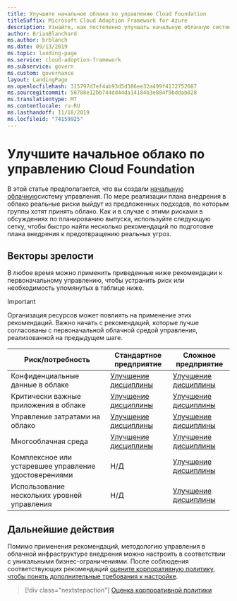 ```yaml
---
title: Улучшите начальное облако по управлению Cloud Foundation
titleSuffix: Microsoft Cloud Adoption Framework for Azure
description: Узнайте, как постепенно улучшать начальную облачную систему управления.
author: BrianBlanchard
ms.author: brblanch
ms.date: 09/13/2019
ms.topic: landing-page
ms.service: cloud-adoption-framework
ms.subservice: govern
ms.custom: governance
layout: LandingPage
ms.openlocfilehash: 315797d7ef4ab93d5d386ee32a499f4172752687
ms.sourcegitcommit: 50788e12bb744dd44da14184b3e884f9bddab828
ms.translationtype: MT
ms.contentlocale: ru-RU
ms.lasthandoff: 11/18/2019
ms.locfileid: "74159925"
---
```

# <a name="improve-your-initial-cloud-governance-foundation"></a>Улучшите начальное облако по управлению Cloud Foundation

В этой статье предполагается, что вы создали [начальную облачную](./initial-foundation.md)систему управления. По мере реализации плана внедрения в облако реальные риски выйдут из предложенных подходов, по которым группы хотят принять облако. Как и в случае с этими рисками в обсуждениях по планированию выпуска, используйте следующую сетку, чтобы быстро найти несколько рекомендаций по подготовке плана внедрения к предотвращению реальных угроз.

## <a name="maturity-vectors"></a>Векторы зрелости

В любое время можно применить приведенные ниже рекомендации к первоначальному управлению, чтобы устранить риск или необходимость упомянутых в таблице ниже.

> [!IMPORTANT]
> Организация ресурсов может повлиять на применение этих рекомендаций. Важно начать с рекомендаций, которые лучше согласованы с первоначальной облачной средой управления, реализованной на предыдущем шаге.

|Риск/потребность | Стандартное предприятие | Сложное предприятие |
|---|---|---|
|Конфиденциальные данные в облаке|[Улучшение дисциплины](./guides/standard/security-baseline-improvement.md)|[Улучшение дисциплины](./guides/complex/security-baseline-improvement.md)|
|Критически важные приложения в облаке|[Улучшение дисциплины](./guides/standard/resource-consistency-improvement.md)|[Улучшение дисциплины](./guides/complex/resource-consistency-improvement.md)|
|Управление затратами на облако|[Улучшение дисциплины](./guides/standard/cost-management-improvement.md)|[Улучшение дисциплины](./guides/complex/cost-management-improvement.md)|
|Многооблачная среда|[Улучшение дисциплины](./guides/standard/multicloud-improvement.md)|[Улучшение дисциплины](./guides/complex/multicloud-improvement.md)|
|Комплексное или устаревшее управление удостоверениями|Н/Д|[Улучшение дисциплины](./guides/complex/identity-baseline-improvement.md)|
|Использование нескольких уровней управления|Н/Д|[Улучшение дисциплины](./guides/complex/multiple-layers-of-governance.md)|

## <a name="next-steps"></a>Дальнейшие действия

Помимо применения рекомендаций, методологию управления в облачной инфраструктуре внедрения можно настроить в соответствии с уникальными бизнес-ограничениями. После соблюдения соответствующих рекомендаций [оцените корпоративную политику, чтобы понять дополнительные требования к настройке](./corporate-policy.md).

> [!div class="nextstepaction"]
> [Оценка корпоративной политики](./corporate-policy.md)
